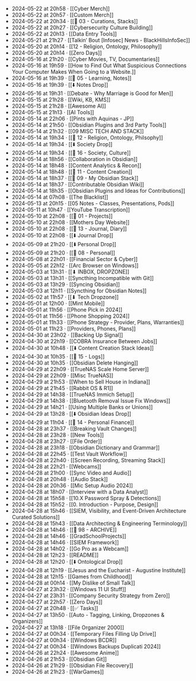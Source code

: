 - 2024-05-22 at 20h58 · [[Cyber Merch]]
- 2024-05-22 at 20h57 · [[Custom Merch]]
- 2024-05-22 at 20h34 · [[📁 03 - Curations, Stacks]]
- 2024-05-22 at 20h27 · [[Cybersecurity Culture Building]]
- 2024-05-22 at 20h13 · [[Data Entry Tools]]
- 2024-05-21 at 21h27 · [[Talkin’ Bout [Infosec] News - BlackHillsInfoSec]]
- 2024-05-20 at 20h14 · [[12 - Religion, Ontology, Philosophy]]
- 2024-05-20 at 20h14 · [[Zero Days]]
- 2024-05-16 at 21h20 · [[Cyber Movies, TV, Documentaries]]
- 2024-05-16 at 19h59 · [[How to Find Out What Suspicious Connections Your Computer Makes When Going to a Website.]]
- 2024-05-16 at 19h39 · [[📁 05 - Learning, Notes]]
- 2024-05-16 at 19h39 · [[⬇️ Notes Drop]]
- 2024-05-16 at 19h31 · [[Debate - Why Marriage is Good for Men]]
- 2024-05-15 at 21h28 · [[Wiki, KB, KMS]]
- 2024-05-15 at 21h28 · [[Awesome AI]]
- 2024-05-15 at 21h13 · [[AI Tools]]
- 2024-05-14 at 22h06 · [[Pints with Aquinas - JP]]
- 2024-05-14 at 21h50 · [[Obsidian Plugins and 3rd Party Tools]]
- 2024-05-14 at 21h32 · [[09 MISC TECH AND STACK]]
- 2024-05-14 at 19h34 · [[📁 12 - Religion, Ontology, Philsophy]]
- 2024-05-14 at 19h34 · [[⬇️ Society Drop]]
- 2024-05-14 at 19h34 · [[📁 16 - Society, Culture]]
- 2024-05-14 at 18h56 · [[Collaboration in Obsidian]]
- 2024-05-14 at 18h48 · [[Content Analytics & Recon]]
- 2024-05-14 at 18h48 · [[📁 11 - Content Creation]]
- 2024-05-14 at 18h37 · [[📁 09 - My Obsidian Stack]]
- 2024-05-14 at 18h37 · [[Contributable Obsidian Wiki]]
- 2024-05-14 at 18h35 · [[Obsidian Plugins and Ideas for Contributions]]
- 2024-05-14 at 07h08 · [[The Blacklist]]
- 2024-05-13 at 20h15 · [[05 Notes - Classes, Presentations, Pods]]
- 2024-05-11 at 10h47 · [[YouTube Transcription]]
- 2024-05-10 at 22h08 · [[📁 01 - Projects]]
- 2024-05-10 at 22h08 · [[Mothers Day Website]]
- 2024-05-10 at 22h08 · [[📁 13 - Journal, Diary]]
- 2024-05-10 at 22h08 · [[⬇️ Journal Drop]]
- 2024-05-09 at 21h20 · [[⬇️ Personal Drop]]
- 2024-05-09 at 21h20 · [[📁 08 - Personal]]
- 2024-05-08 at 22h01 · [[Financial Sector & Cyber]]
- 2024-05-05 at 22h12 · [[Arc Browser on Windows]]
- 2024-05-03 at 13h31 · [[⬇ INBOX, DROPZONE]]
- 2024-05-03 at 13h31 · [[Syncthing Incompatible with Git]]
- 2024-05-03 at 13h29 · [[Syncing Obsidian]]
- 2024-05-03 at 12h11 · [[Syncthing for Obsidian Notes]]
- 2024-05-02 at 11h57 · [[⬇ Tech Dropzone]]
- 2024-05-01 at 12h00 · [[Mint Mobile]]
- 2024-05-01 at 11h56 · [[Phone Pick in 2024]]
- 2024-05-01 at 11h56 · [[Phone Shopping 2024]]
- 2024-05-01 at 11h33 · [[Phone Strategy - Provider, Plans, Warranties]]
- 2024-05-01 at 11h23 · [[Providers, Phones, Plans]]
- 2024-04-30 at 23h02 · [[Backing Up Signal]]
- 2024-04-30 at 22h19 · [[COBRA Insurance Between Jobs]]
- 2024-04-30 at 10h48 · [[⬇️ Content Creation Stack Ideas]]
- 2024-04-30 at 10h35 · [[📁 15 - Logs]]
- 2024-04-30 at 10h35 · [[Obsidian Delete Hanging]]
- 2024-04-29 at 22h09 · [[TrueNAS Scale Home Server]]
- 2024-04-29 at 22h09 · [[Misc TrueNAS]]
- 2024-04-29 at 21h53 · [[When to Sell House in Indiana]]
- 2024-04-29 at 21h45 · [[Rabbit OS & R1]]
- 2024-04-29 at 14h38 · [[TrueNAS Immich Setup]]
- 2024-04-29 at 14h38 · [[Bluetooth Removal Issue Fix Windows]]
- 2024-04-29 at 14h21 · [[Using Multiple Banks or Unions]]
- 2024-04-29 at 13h28 · [[⬇️ Obsidian Ideas Drop]]
- 2024-04-29 at 11h04 · [[📁 14 - Personal Finance]]
- 2024-04-28 at 23h37 · [[Breaking Vault Changes]]
- 2024-04-28 at 23h28 · [[New Tools]]
- 2024-04-28 at 23h27 · [[File Order]]
- 2024-04-28 at 23h18 · [[Obsidian Dictionary and Grammar]]
- 2024-04-28 at 22h45 · [[Test Vault Workflow]]
- 2024-04-28 at 22h40 · [[Screen Recording, Streaming Stack]]
- 2024-04-28 at 22h21 · [[Webcams]]
- 2024-04-28 at 21h00 · [[Sync Video and Audio]]
- 2024-04-28 at 20h48 · [[Audio Stack]]
- 2024-04-28 at 20h36 · [[Mic Setup Audio 2024]]
- 2024-04-28 at 18h07 · [[Interview with a Data Analyst]]
- 2024-04-28 at 15h58 · [[10.X Password Spray & Detections]]
- 2024-04-28 at 15h52 · [[0. Introduction - Purpose, Design]]
- 2024-04-28 at 15h46 · [[SIEM, Visibility, and Event-Driven Architecture Curated Solutions]]
- 2024-04-28 at 15h43 · [[Data Architecting & Engineering Terminology]]
- 2024-04-28 at 14h46 · [[📁 98 - ARCHIVE]]
- 2024-04-28 at 14h46 · [[GradSchoolProjects]]
- 2024-04-28 at 14h46 · [[SIEM Framework]]
- 2024-04-28 at 14h02 · [[Go Pro as a Webcam]]
- 2024-04-28 at 12h23 · [[README]]
- 2024-04-28 at 12h20 · [[⬇️ Ontological Drop]]
- 2024-04-28 at 12h19 · [[Jesus and the Eucharist - Augustine Institute]]
- 2024-04-28 at 12h15 · [[Games from Childhood]]
- 2024-04-28 at 00h14 · [[My Dislike of Small Talk]]
- 2024-04-27 at 23h32 · [[Windows 11 UI Stuff]]
- 2024-04-27 at 23h31 · [[Company Security Strategy from Zero]]
- 2024-04-27 at 22h57 · [[Zero Days]]
- 2024-04-27 at 20h48 · [[✅ Tasks]]
- 2024-04-27 at 13h50 · [[Auto - Tagging, Linking, Dropzones & Organizers]]
- 2024-04-27 at 13h18 · [[File Organizer 2000]]
- 2024-04-27 at 00h34 · [[Temporary Files Filling Up Drive]]
- 2024-04-27 at 00h34 · [[Windows BCDR]]
- 2024-04-27 at 00h34 · [[Windows Backups Duplicati 2024]]
- 2024-04-26 at 22h24 · [[Awesome Anime]]
- 2024-04-26 at 21h53 · [[Obsidian Git]]
- 2024-04-26 at 21h29 · [[Obsidian File Recovery]]
- 2024-04-26 at 21h23 · [[WarGames]]
